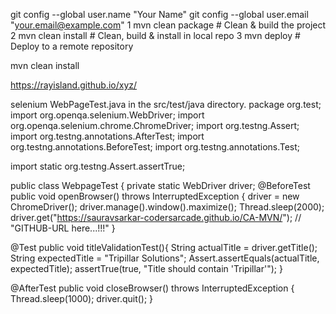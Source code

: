 git config --global user.name "Your Name"
git config --global user.email "your.email@example.com"
1 mvn clean package # Clean & build the project
2 mvn clean install # Clean, build & install in local repo
3 mvn deploy # Deploy to a remote repository

mvn clean install

https://rayisland.github.io/xyz/


selenium
 WebPageTest.java in the src/test/java directory.
 package org.test;
 import org.openqa.selenium.WebDriver;
 import org.openqa.selenium.chrome.ChromeDriver;
 import org.testng.Assert;
 import org.testng.annotations.AfterTest;
 import org.testng.annotations.BeforeTest;
 import org.testng.annotations.Test;

 import static org.testng.Assert.assertTrue;

 public class WebpageTest {
 private static WebDriver driver;
 @BeforeTest
 public void openBrowser() throws InterruptedException {
 driver = new ChromeDriver();
 driver.manage().window().maximize();
 Thread.sleep(2000);
 driver.get("https://sauravsarkar-codersarcade.github.io/CA-MVN/"); // "GITHUB-URL here...!!!"
 }

 @Test
 public void titleValidationTest(){
 String actualTitle = driver.getTitle();
 String expectedTitle = "Tripillar Solutions";
 Assert.assertEquals(actualTitle, expectedTitle);
 assertTrue(true, "Title should contain 'Tripillar'");
 }

 @AfterTest
 public void closeBrowser() throws InterruptedException {
 Thread.sleep(1000);
 driver.quit();
 }
